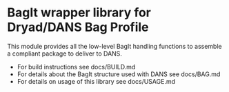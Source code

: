 # BagIt wrapper library for Dryad/DANS Bag Profile

This module provides all the low-level BagIt handling functions to assemble a compliant package to deliver to
 DANS.
 
 
* For build instructions see docs/BUILD.md
* For details about the BagIt structure used with DANS see docs/BAG.md
* For details on usage of this library see docs/USAGE.md

